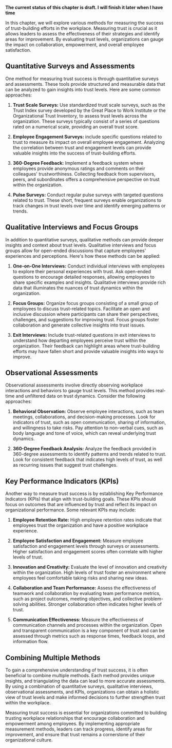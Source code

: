 **The current status of this chapter is draft. I will finish it later when I have time**

In this chapter, we will explore various methods for measuring the success of trust-building efforts in the workplace. Measuring trust is crucial as it allows leaders to assess the effectiveness of their strategies and identify areas for improvement. By evaluating trust levels, organizations can gauge the impact on collaboration, empowerment, and overall employee satisfaction.

Quantitative Surveys and Assessments
------------------------------------

One method for measuring trust success is through quantitative surveys and assessments. These tools provide structured and measurable data that can be analyzed to gain insights into trust levels. Here are some common approaches:

1. **Trust Scale Surveys:** Use standardized trust scale surveys, such as the Trust Index survey developed by the Great Place to Work Institute or the Organizational Trust Inventory, to assess trust levels across the organization. These surveys typically consist of a series of questions rated on a numerical scale, providing an overall trust score.

2. **Employee Engagement Surveys:** include specific questions related to trust to measure its impact on overall employee engagement. Analyzing the correlation between trust and engagement levels can provide valuable insights into the success of trust-building efforts.

3. **360-Degree Feedback:** Implement a feedback system where employees provide anonymous ratings and comments on their colleagues' trustworthiness. Collecting feedback from supervisors, peers, and subordinates offers a comprehensive perspective on trust within the organization.

4. **Pulse Surveys:** Conduct regular pulse surveys with targeted questions related to trust. These short, frequent surveys enable organizations to track changes in trust levels over time and identify emerging patterns or trends.

Qualitative Interviews and Focus Groups
---------------------------------------

In addition to quantitative surveys, qualitative methods can provide deeper insights and context about trust levels. Qualitative interviews and focus groups allow for open-ended discussions that capture employees' experiences and perceptions. Here's how these methods can be applied:

1. **One-on-One Interviews:** Conduct individual interviews with employees to explore their personal experiences with trust. Ask open-ended questions to encourage detailed responses, allowing employees to share specific examples and insights. Qualitative interviews provide rich data that illuminates the nuances of trust dynamics within the organization.

2. **Focus Groups:** Organize focus groups consisting of a small group of employees to discuss trust-related topics. Facilitate an open and inclusive discussion where participants can share their perspectives, challenges, and suggestions for improving trust. Focus groups foster collaboration and generate collective insights into trust issues.

3. **Exit Interviews:** Include trust-related questions in exit interviews to understand how departing employees perceive trust within the organization. Their feedback can highlight areas where trust-building efforts may have fallen short and provide valuable insights into ways to improve.

Observational Assessments
-------------------------

Observational assessments involve directly observing workplace interactions and behaviors to gauge trust levels. This method provides real-time and unfiltered data on trust dynamics. Consider the following approaches:

1. **Behavioral Observation:** Observe employee interactions, such as team meetings, collaborations, and decision-making processes. Look for indicators of trust, such as open communication, sharing of information, and willingness to take risks. Pay attention to non-verbal cues, such as body language and tone of voice, which can reveal underlying trust dynamics.

2. **360-Degree Feedback Analysis:** Analyze the feedback provided in 360-degree assessments to identify patterns and trends related to trust. Look for consistent feedback that indicates high levels of trust, as well as recurring issues that suggest trust challenges.

Key Performance Indicators (KPIs)
---------------------------------

Another way to measure trust success is by establishing Key Performance Indicators (KPIs) that align with trust-building goals. These KPIs should focus on outcomes that are influenced by trust and reflect its impact on organizational performance. Some relevant KPIs may include:

1. **Employee Retention Rate:** High employee retention rates indicate that employees trust the organization and have a positive workplace experience.

2. **Employee Satisfaction and Engagement:** Measure employee satisfaction and engagement levels through surveys or assessments. Higher satisfaction and engagement scores often correlate with higher levels of trust.

3. **Innovation and Creativity:** Evaluate the level of innovation and creativity within the organization. High levels of trust foster an environment where employees feel comfortable taking risks and sharing new ideas.

4. **Collaboration and Team Performance:** Assess the effectiveness of teamwork and collaboration by evaluating team performance metrics, such as project outcomes, meeting objectives, and collective problem-solving abilities. Stronger collaboration often indicates higher levels of trust.

5. **Communication Effectiveness:** Measure the effectiveness of communication channels and processes within the organization. Open and transparent communication is a key component of trust and can be assessed through metrics such as response times, feedback loops, and information flow.

Combining Multiple Methods
--------------------------

To gain a comprehensive understanding of trust success, it is often beneficial to combine multiple methods. Each method provides unique insights, and triangulating the data can lead to more accurate assessments. By using a combination of quantitative surveys, qualitative interviews, observational assessments, and KPIs, organizations can obtain a holistic view of trust levels and make informed decisions to further strengthen trust within the workplace.

Measuring trust success is essential for organizations committed to building trusting workplace relationships that encourage collaboration and empowerment among employees. By implementing appropriate measurement methods, leaders can track progress, identify areas for improvement, and ensure that trust remains a cornerstone of their organizational culture.
